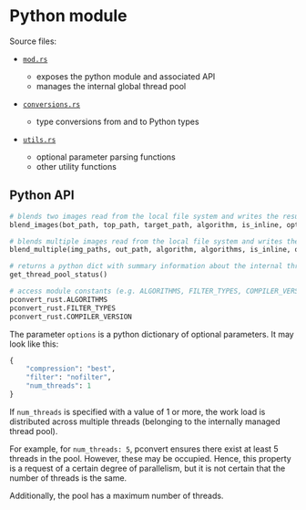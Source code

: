 # Python module

Source files:

- [`mod.rs`](./mod.rs)
    - exposes the python module and associated API
    - manages the internal global thread pool

- [`conversions.rs`](./conversions.rs)
    - type conversions from and to Python types

- [`utils.rs`](./utils.rs)
    - optional parameter parsing functions
    - other utility functions

## Python API

```python
# blends two images read from the local file system and writes the result to the file system
blend_images(bot_path, top_path, target_path, algorithm, is_inline, options)

# blends multiple images read from the local file system and writes the result to the file system
blend_multiple(img_paths, out_path, algorithm, algorithms, is_inline, options)

# returns a python dict with summary information about the internal thread pool (size, active jobs, queued jobs)
get_thread_pool_status()

# access module constants (e.g. ALGORITHMS, FILTER_TYPES, COMPILER_VERSION, ...)
pconvert_rust.ALGORITHMS
pconvert_rust.FILTER_TYPES
pconvert_rust.COMPILER_VERSION
```

The parameter `options` is a python dictionary of optional parameters. It may look like this:

```python
{
    "compression": "best",
    "filter": "nofilter",
    "num_threads": 1
}
```

If `num_threads` is specified with a value of 1 or more, the work load is distributed across multiple threads (belonging to the internally managed thread pool). 

For example, for `num_threads: 5`, pconvert ensures there exist at least 5 threads in the pool. However, these may be occupied. Hence, this property is a request of a certain degree of parallelism, but it is not certain that the number of threads is the same. 

Additionally, the pool has a maximum number of threads.
